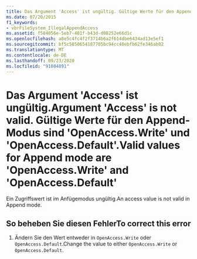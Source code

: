 ```yaml
---
title: Das Argument 'Access' ist ungültig. Gültige Werte für den Append-Modus sind 'OpenAccess.Write' und 'OpenAccess.Default'.
ms.date: 07/20/2015
f1_keywords:
- vbrFileSystem_IllegalAppendAccess
ms.assetid: f584056e-5eb7-401f-b43d-d08252e66d1c
ms.openlocfilehash: a8e5c4fc4f2f3714b6a2f614dbe6434ad13e5ef1
ms.sourcegitcommit: bf5c5850654187705bc94cc40ebfb62fe346ab02
ms.translationtype: MT
ms.contentlocale: de-DE
ms.lasthandoff: 09/23/2020
ms.locfileid: "91084891"
---
```

# <a name="argument-access-is-not-valid-valid-values-for-append-mode-are-openaccesswrite-and-openaccessdefault"></a><span data-ttu-id="4d6c8-103">Das Argument 'Access' ist ungültig.</span><span class="sxs-lookup"><span data-stu-id="4d6c8-103">Argument 'Access' is not valid.</span></span> <span data-ttu-id="4d6c8-104">Gültige Werte für den Append-Modus sind 'OpenAccess.Write' und 'OpenAccess.Default'.</span><span class="sxs-lookup"><span data-stu-id="4d6c8-104">Valid values for Append mode are 'OpenAccess.Write' and 'OpenAccess.Default'</span></span>

<span data-ttu-id="4d6c8-105">Ein Zugriffswert ist im Anfügemodus ungültig.</span><span class="sxs-lookup"><span data-stu-id="4d6c8-105">An access value is not valid in Append mode.</span></span>  
  
## <a name="to-correct-this-error"></a><span data-ttu-id="4d6c8-106">So beheben Sie diesen Fehler</span><span class="sxs-lookup"><span data-stu-id="4d6c8-106">To correct this error</span></span>  
  
1. <span data-ttu-id="4d6c8-107">Ändern Sie den Wert entweder in `OpenAccess.Write` oder `OpenAccess.Default`.</span><span class="sxs-lookup"><span data-stu-id="4d6c8-107">Change the value to either `OpenAccess.Write` or `OpenAccess.Default`.</span></span>
